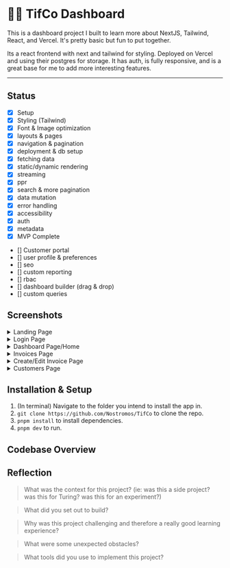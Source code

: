 # 🧞‍♀️ TifCo Dashboard

This is a dashboard project I built to learn more about NextJS, Tailwind, React, and Vercel. It's pretty basic but fun to put together.

Its a react frontend with next and tailwind for styling. Deployed on Vercel and using their postgres for storage. It has auth, is fully responsive, and is a great base for me to add more interesting features.

---

## Status

- [x] Setup
- [x] Styling (Tailwind)
- [x] Font & Image optimization
- [x] layouts & pages
- [x] navigation & pagination
- [x] deployment & db setup
- [x] fetching data
- [x] static/dynamic rendering
- [x] streaming
- [x] ppr
- [x] search & more pagination
- [x] data mutation
- [x] error handling
- [x] accessibility
- [x] auth
- [x] metadata
- [x] MVP Complete
- [] Customer portal
- [] user profile & preferences
- [] seo
- [] custom reporting
- [] rbac
- [] dashboard builder (drag & drop)
- [] custom queries

## Screenshots

<details>
<summary>Landing Page</summary>

![Screenshot of the landing page showing a header, text describing the dashboard, and a picture of Tif.](/readme/6.png)

</details>

<details>
<summary>Login Page</summary>

![Screenshot of the login page showing company header and login form.](/readme/1.png)

</details>

<details>
<summary>Dashboard Page/Home</summary>

![Screenshot of the dashboard page showing a top row of cards - collected payments, pending payments, total invoices, and total customers. Below that, there are two charts - Recent revenue and latest invoices.](/readme/5.png)

</details>

<details>
<summary>Invoices Page</summary>

![Screenshot of the invoices page showing information about all the invoices including customer, amount, status, date, and two buttons - edit & delete.](/readme/4.png)

</details>

<details>
<summary>Create/Edit Invoice Page</summary>

![Screenshot of the create/edit invoice page, allowing users to pick the customer, input amount, set status, and create or update/edit an invoice.](/readme/3.png)

</details>

<details>
<summary>Customers Page</summary>

![Screenshot of customers page, showing a list of customers, their email, total invoices, outstanding balance, and total amount paid.](/readme/2.png)

</details>


## Installation & Setup
 
1. (In terminal) Navigate to the folder you intend to install the app in.
2. ```git clone https://github.com/Nostromos/TifCo``` to clone the repo.
3. ```pnpm install``` to install dependencies.
4. ```pnpm dev``` to run.

## Codebase Overview


## Reflection

> What was the context for this project? (ie: was this a side project? was this for Turing? was this for an experiment?)


> What did you set out to build?


> Why was this project challenging and therefore a really good learning experience?


> What were some unexpected obstacles?


> What tools did you use to implement this project?


